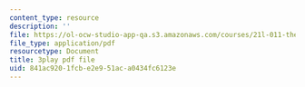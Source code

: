 ```yaml
---
content_type: resource
description: ''
file: https://ol-ocw-studio-app-qa.s3.amazonaws.com/courses/21l-011-the-film-experience-fall-2013/841ac9201fcbe2e951aca0434fc6123e_lhKse0vIbqo.pdf
file_type: application/pdf
resourcetype: Document
title: 3play pdf file
uid: 841ac920-1fcb-e2e9-51ac-a0434fc6123e
---
```

